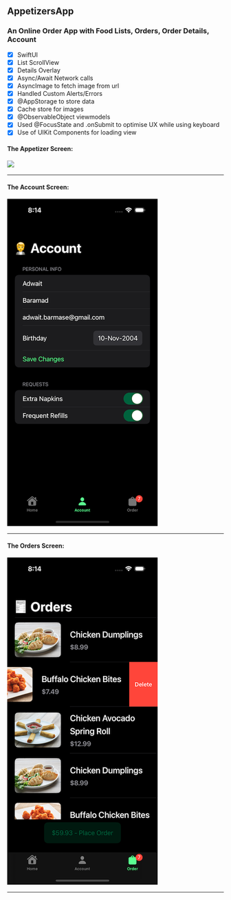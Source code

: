## AppetizersApp

### An Online Order App with Food Lists, Orders, Order Details, Account
- [x] SwiftUI
- [x] List ScrollView
- [x] Details Overlay
- [x] Async/Await Network calls
- [x] AsyncImage to fetch image from url
- [x] Handled Custom Alerts/Errors
- [x] @AppStorage to store data
- [x] Cache store for images
- [x] @ObservableObject viewmodels
- [x] Used @FocusState and .onSubmit to optimise UX while using keyboard
- [x] Use of UIKit Components for loading view

#### The Appetizer Screen:
![](Assets/AppetizerView.png)

---

#### The Account Screen:
![](Assets/AccountView.png)

---

#### The Orders Screen:
![](Assets/OrdersView.png)

---
